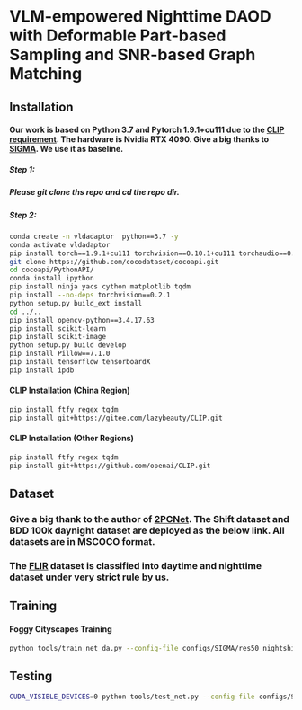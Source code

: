 # VLM-empowered Nighttime DAOD with Deformable Part-based Sampling and SNR-based Graph Matching



## Installation

#### Our work is based on Python 3.7 and Pytorch 1.9.1+cu111 due to the  [CLIP requirement](https://github.com/openai/CLIP). The hardware is Nvidia RTX 4090. Give a big thanks to [SIGMA](https://github.com/CityU-AIM-Group/SIGMA). We use it as baseline.

##### Step 1:

##### Please git clone ths repo and cd the repo dir.

##### Step 2:

```bash
conda create -n vldadaptor  python==3.7 -y
conda activate vldadaptor
pip install torch==1.9.1+cu111 torchvision==0.10.1+cu111 torchaudio==0.9.1 -f https://download.pytorch.org/whl/torch_stable.html
git clone https://github.com/cocodataset/cocoapi.git
cd cocoapi/PythonAPI/
conda install ipython
pip install ninja yacs cython matplotlib tqdm 
pip install --no-deps torchvision==0.2.1 
python setup.py build_ext install
cd ../..
pip install opencv-python==3.4.17.63
pip install scikit-learn
pip install scikit-image
python setup.py build develop
pip install Pillow==7.1.0
pip install tensorflow tensorboardX
pip install ipdb
```

#### CLIP Installation (China Region)

```bash
pip install ftfy regex tqdm
pip install git+https://gitee.com/lazybeauty/CLIP.git
```

#### CLIP Installation (Other Regions)

```bash
pip install ftfy regex tqdm
pip install git+https://github.com/openai/CLIP.git
```

## Dataset

### Give a big thank to the author of [2PCNet](https://github.com/mecarill/2pcnet). The Shift dataset and BDD 100k daynight dataset are deployed as the below link. All datasets are in MSCOCO format.

### The [FLIR](https://www.flir.com/oem/adas/adas-dataset-form/) dataset is classified into daytime and nighttime dataset under very strict rule by us.

## Training

#### Foggy Cityscapes Training 

```bash
python tools/train_net_da.py --config-file configs/SIGMA/res50_nightshift.yaml
```

## Testing

```bash
CUDA_VISIBLE_DEVICES=0 python tools/test_net.py --config-file configs/SIGMA/res50_nightshift.yaml MODEL.WEIGHT $model path$
```

